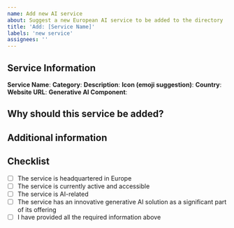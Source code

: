 ```yaml
---
name: Add new AI service
about: Suggest a new European AI service to be added to the directory
title: 'Add: [Service Name]'
labels: 'new service'
assignees: ''
---
```


## Service Information

**Service Name**:
**Category**: <!-- e.g., Chat, Image, Video, Audio, etc. -->
**Description**: <!-- Brief description (max 150 characters) -->
**Icon (emoji suggestion)**:
**Country**: <!-- Where is the company headquartered? -->
**Website URL**:
**Generative AI Component**: <!-- Describe the generative AI technology used by this service -->

## Why should this service be added?

<!-- Please provide a brief explanation of why this service should be included in the AI Atlas. -->

## Additional information

<!-- Any other relevant information about the service. -->

## Checklist

- [ ] The service is headquartered in Europe
- [ ] The service is currently active and accessible
- [ ] The service is AI-related
- [ ] The service has an innovative generative AI solution as a significant part of its offering
- [ ] I have provided all the required information above
